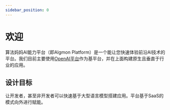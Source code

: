 ```yaml
---
sidebar_position: 0
---
```


# 欢迎

算法妈妈AI能力平台（即Algmon Platform）是一个能让您快速体验前沿AI技术的平台。我们目前主要使用[OpenAI平台](https://platform.openai.com/docs/overview)作为基平台，并在上面构建原生且垂直于行业的应用。

## 设计目标

让开发者，甚至非开发者可以快速基于大型语言模型搭建应用。平台基于SaaS的模式向外进行赋能。
